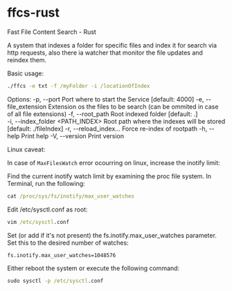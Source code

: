 # ffcs-rust
Fast File Content Search - Rust

A system that indexes a folder for specific files and index it for search via http requests, also there ia watcher that monitor the file updates and reindex them.

Basic usage:

```cmd
./ffcs -e txt -f /myFolder -i /locationOfIndex
```
Options:
-p, --port <PORT>                  Port where to start the Service [default: 4000]
-e, --file_extension <EXTENSION>   Extension os the files to be search (can be ommited in case of all file extensions)
-f, --root_path <PATH>             Root indexed folder [default: .]  
-i, --index_folder <PATH_INDEX>    Root path where the indexes will be stored [default: ./fileIndex]
-r, --reload_index...              Force re-index of rootpath
-h, --help                         Print help
-V, --version                      Print version

  
Linux caveat:

In case of `MaxFilesWatch` error ocourring on linux, increase the inotify limit:

Find the current inotify watch limit by examining the proc file system. In Terminal, run the following:
```cmd
cat /proc/sys/fs/inotify/max_user_watches
```
Edit /etc/sysctl.conf as root:
```cmd
vim /etc/sysctl.conf
```
Set (or add if it's not present) the fs.inotify.max_user_watches parameter. Set this to the desired number of watches:
```cmd
fs.inotify.max_user_watches=1048576
```

Either reboot the system or execute the following command:
```cmd
sudo sysctl -p /etc/sysctl.conf
```
